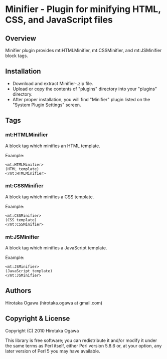 # Minifier - Plugin for minifying HTML, CSS, and JavaScript files

## Overview

Minifier plugin provides mt:HTMLMinifier, mt:CSSMinifier, and
mt:JSMinifier block tags.

## Installation

 * Download and extract Minifier-<version>.zip file.
 * Upload or copy the contents of "plugins" directory into your
   "plugins" directory.
 * After proper installation, you will find "Minifier" plugin listed
   on the "System Plugin Settings" screen.

## Tags

### mt:HTMLMinifier

A block tag which minifies an HTML template.

Example:

    <mt:HTMLMinifier>
    (HTML template)
    </mt:HTMLMinifier>

### mt:CSSMinifier

A block tag which minifies a CSS template.

Example:

    <mt:CSSMinifier>
    (CSS template)
    </mt:CSSMinifier>

### mt:JSMinifier

A block tag which minifies a JavaScript template.

Example:

    <mt:JSMinifier>
    (JavaScript template)
    </mt:JSMinifier>

## Authors

Hirotaka Ogawa (hirotaka.ogawa at gmail.com)

## Copyright & License

Copyright (C) 2010 Hirotaka Ogawa

This library is free software; you can redistribute it and/or modify
it under the same terms as Perl itself, either Perl version 5.8.6 or,
at your option, any later version of Perl 5 you may have available.
